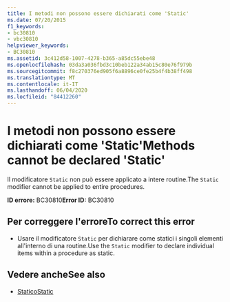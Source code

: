 ```yaml
---
title: I metodi non possono essere dichiarati come 'Static'
ms.date: 07/20/2015
f1_keywords:
- bc30810
- vbc30810
helpviewer_keywords:
- BC30810
ms.assetid: 3c412d58-1007-4278-b365-a85dc55ebe48
ms.openlocfilehash: 03da3a036fbd3c10beb122a34ab15c80e76f979b
ms.sourcegitcommit: f8c270376ed905f6a8896ce0fe25b4f4b38ff498
ms.translationtype: MT
ms.contentlocale: it-IT
ms.lasthandoff: 06/04/2020
ms.locfileid: "84412260"
---
```

# <a name="methods-cannot-be-declared-static"></a><span data-ttu-id="47f06-102">I metodi non possono essere dichiarati come 'Static'</span><span class="sxs-lookup"><span data-stu-id="47f06-102">Methods cannot be declared 'Static'</span></span>
<span data-ttu-id="47f06-103">Il modificatore `Static` non può essere applicato a intere routine.</span><span class="sxs-lookup"><span data-stu-id="47f06-103">The `Static` modifier cannot be applied to entire procedures.</span></span>  
  
 <span data-ttu-id="47f06-104">**ID errore:** BC30810</span><span class="sxs-lookup"><span data-stu-id="47f06-104">**Error ID:** BC30810</span></span>  
  
## <a name="to-correct-this-error"></a><span data-ttu-id="47f06-105">Per correggere l'errore</span><span class="sxs-lookup"><span data-stu-id="47f06-105">To correct this error</span></span>  
  
- <span data-ttu-id="47f06-106">Usare il modificatore `Static` per dichiarare come statici i singoli elementi all'interno di una routine.</span><span class="sxs-lookup"><span data-stu-id="47f06-106">Use the `Static` modifier to declare individual items within a procedure as static.</span></span>  
  
## <a name="see-also"></a><span data-ttu-id="47f06-107">Vedere anche</span><span class="sxs-lookup"><span data-stu-id="47f06-107">See also</span></span>

- [<span data-ttu-id="47f06-108">Statico</span><span class="sxs-lookup"><span data-stu-id="47f06-108">Static</span></span>](../language-reference/modifiers/static.md)
